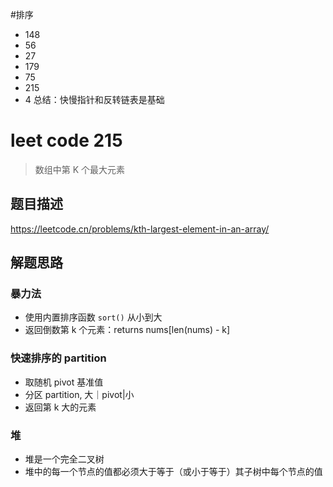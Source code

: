 #排序
- 148 
- 56
- 27
- 179
- 75
- 215
- 4
总结：快慢指针和反转链表是基础
# leet code 215
> 数组中第 K 个最大元素
## 题目描述
https://leetcode.cn/problems/kth-largest-element-in-an-array/

## 解题思路
### 暴力法
- 使用内置排序函数 `sort()` 从小到大
- 返回倒数第 k 个元素：returns nums[len(nums) - k]
### 快速排序的 partition
- 取随机 pivot 基准值
- 分区 partition, 大｜pivot|小
- 返回第 k 大的元素
### 堆
- 堆是一个完全二叉树
- 堆中的每一个节点的值都必须大于等于（或小于等于）其子树中每个节点的值

